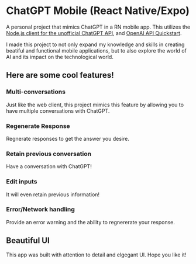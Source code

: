 # ChatGPT Mobile (React Native/Expo)

A personal project that mimics ChatGPT in a RN mobile app. This utilizes the [Node.js client for the unofficial ChatGPT API](https://github.com/transitive-bullshit/chatgpt-api), and [OpenAI API Quickstart](https://github.com/openai/openai-quickstart-node). 

I made this project to not only expand my knowledge and skills in creating beatiful and functional mobile applications, but to also explore the world of AI and its impact on the technological world.

## Here are some cool features!

### Multi-conversations

Just like the web client, this project mimics this feature by allowing you to have multiple conversations with ChatGPT.

### Regenerate Response

Regnerate responses to get the answer you desire. 

### Retain previous conversation

Have a conversation with ChatGPT!

### Edit inputs

It will even retain previous information!

### Error/Network handling

Provide an error warning and the ability to regnererate your response.

## Beautiful UI 

This app was built with attention to detail and elgegant UI. Hope you like it! 
